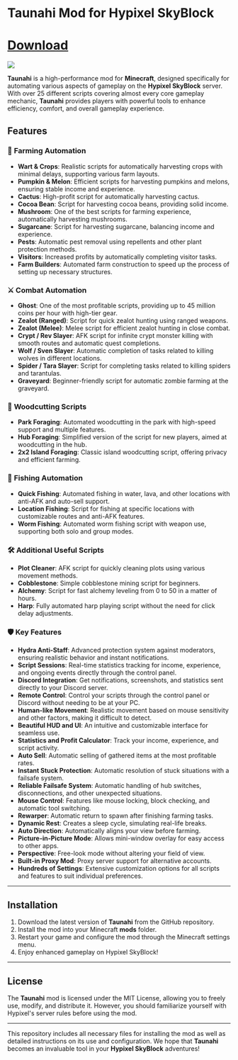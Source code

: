 # Taunahi Mod for Hypixel SkyBlock

# [Download](https://github.com/romfoez86/Taunahi-client/releases)

![](https://assets.taunahi.net/new-default-banner.png)

**Taunahi** is a high-performance mod for **Minecraft**, designed specifically for automating various aspects of gameplay on the **Hypixel SkyBlock** server. With over 25 different scripts covering almost every core gameplay mechanic, **Taunahi** provides players with powerful tools to enhance efficiency, comfort, and overall gameplay experience.

## Features

### 🌾 **Farming Automation**

- **Wart & Crops**: Realistic scripts for automatically harvesting crops with minimal delays, supporting various farm layouts.
- **Pumpkin & Melon**: Efficient scripts for harvesting pumpkins and melons, ensuring stable income and experience.
- **Cactus**: High-profit script for automatically harvesting cactus.
- **Cocoa Bean**: Script for harvesting cocoa beans, providing solid income.
- **Mushroom**: One of the best scripts for farming experience, automatically harvesting mushrooms.
- **Sugarcane**: Script for harvesting sugarcane, balancing income and experience.
- **Pests**: Automatic pest removal using repellents and other plant protection methods.
- **Visitors**: Increased profits by automatically completing visitor tasks.
- **Farm Builders**: Automated farm construction to speed up the process of setting up necessary structures.

### ⚔️ **Combat Automation**

- **Ghost**: One of the most profitable scripts, providing up to 45 million coins per hour with high-tier gear.
- **Zealot (Ranged)**: Script for quick zealot hunting using ranged weapons.
- **Zealot (Melee)**: Melee script for efficient zealot hunting in close combat.
- **Crypt / Rev Slayer**: AFK script for infinite crypt monster killing with smooth routes and automatic quest completions.
- **Wolf / Sven Slayer**: Automatic completion of tasks related to killing wolves in different locations.
- **Spider / Tara Slayer**: Script for completing tasks related to killing spiders and tarantulas.
- **Graveyard**: Beginner-friendly script for automatic zombie farming at the graveyard.

### 🌳 **Woodcutting Scripts**

- **Park Foraging**: Automated woodcutting in the park with high-speed support and multiple features.
- **Hub Foraging**: Simplified version of the script for new players, aimed at woodcutting in the hub.
- **2x2 Island Foraging**: Classic island woodcutting script, offering privacy and efficient farming.

### 🎣 **Fishing Automation**

- **Quick Fishing**: Automated fishing in water, lava, and other locations with anti-AFK and auto-sell support.
- **Location Fishing**: Script for fishing at specific locations with customizable routes and anti-AFK features.
- **Worm Fishing**: Automated worm fishing script with weapon use, supporting both solo and group modes.

### 🛠️ **Additional Useful Scripts**

- **Plot Cleaner**: AFK script for quickly cleaning plots using various movement methods.
- **Cobblestone**: Simple cobblestone mining script for beginners.
- **Alchemy**: Script for fast alchemy leveling from 0 to 50 in a matter of hours.
- **Harp**: Fully automated harp playing script without the need for click delay adjustments.

### 🛡️ **Key Features**

- **Hydra Anti-Staff**: Advanced protection system against moderators, ensuring realistic behavior and instant notifications.
- **Script Sessions**: Real-time statistics tracking for income, experience, and ongoing events directly through the control panel.
- **Discord Integration**: Get notifications, screenshots, and statistics sent directly to your Discord server.
- **Remote Control**: Control your scripts through the control panel or Discord without needing to be at your PC.
- **Human-like Movement**: Realistic movement based on mouse sensitivity and other factors, making it difficult to detect.
- **Beautiful HUD and UI**: An intuitive and customizable interface for seamless use.
- **Statistics and Profit Calculator**: Track your income, experience, and script activity.
- **Auto Sell**: Automatic selling of gathered items at the most profitable rates.
- **Instant Stuck Protection**: Automatic resolution of stuck situations with a failsafe system.
- **Reliable Failsafe System**: Automatic handling of hub switches, disconnections, and other unexpected situations.
- **Mouse Control**: Features like mouse locking, block checking, and automatic tool switching.
- **Rewarper**: Automatic return to spawn after finishing farming tasks.
- **Dynamic Rest**: Creates a sleep cycle, simulating real-life breaks.
- **Auto Direction**: Automatically aligns your view before farming.
- **Picture-in-Picture Mode**: Allows mini-window overlay for easy access to other apps.
- **Perspective**: Free-look mode without altering your field of view.
- **Built-in Proxy Mod**: Proxy server support for alternative accounts.
- **Hundreds of Settings**: Extensive customization options for all scripts and features to suit individual preferences.

---

## Installation

1. Download the latest version of **Taunahi** from the GitHub repository.
2. Install the mod into your Minecraft **mods** folder.
3. Restart your game and configure the mod through the Minecraft settings menu.
4. Enjoy enhanced gameplay on Hypixel SkyBlock!

---

## License

The **Taunahi** mod is licensed under the MIT License, allowing you to freely use, modify, and distribute it. However, you should familiarize yourself with Hypixel's server rules before using the mod.

---

This repository includes all necessary files for installing the mod as well as detailed instructions on its use and configuration. We hope that **Taunahi** becomes an invaluable tool in your **Hypixel SkyBlock** adventures!

